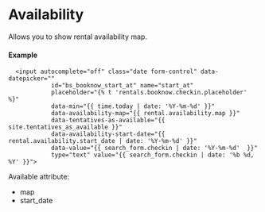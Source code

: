 # Availability

Allows you to show rental availability map.

#### Example

~~~ liquid
  <input autocomplete="off" class="date form-control" data-datepicker=""
            id="bs_booknow_start_at" name="start_at"
            placeholder="{% t 'rentals.booknow.checkin.placeholder' %}"
            data-min="{{ time.today | date: '%Y-%m-%d' }}"
            data-availability-map="{{ rental.availability.map }}"
            data-tentatives-as-available="{{ site.tentatives_as_available }}"
            data-availability-start-date="{{ rental.availability.start_date | date: '%Y-%m-%d' }}"
            data-value="{{ search_form.checkin | date: '%Y-%m-%d'  }}"
            type="text" value="{{ search_form.checkin | date: '%b %d, %Y' }}">
~~~

Available attribute:

* map
* start_date
